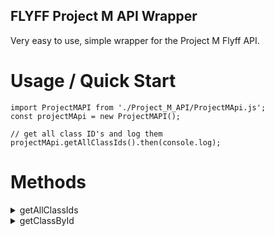 FLYFF Project M API Wrapper
---------------------------  
Very easy to use, simple wrapper for the Project M Flyff API.  

# Usage / Quick Start
```
import ProjectMAPI from './Project_M_API/ProjectMApi.js';
const projectMApi = new ProjectMAPI();

// get all class ID's and log them
projectMApi.getAllClassIds().then(console.log);
```

# Methods

<details><summary>getAllClassIds</summary>
<p>   

```javascript
// Returns a list of all ID's. E.G [764, 2246 ...]
projectMApi.getAllClassIds().then(console.log);
```
</p>
</details>


<details><summary>getClassById</summary>
<p>

```javascript
projectMApi.getClassById(764).then(console.log);

// Or, use multiple ids to get multiple values in response, seperated by comma
projectMApi.getClassById(764, 9686).then(console.log);
```
</p>
</details>